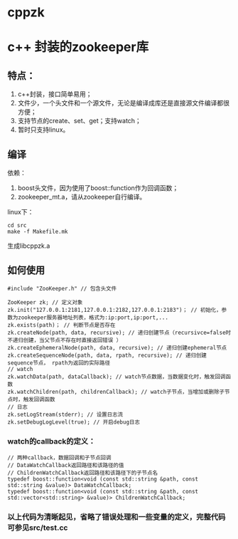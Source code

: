 # cppzk
# c++ 封装的zookeeper库 #
## 特点： ##
1. c++封装，接口简单易用；
2. 文件少，一个头文件和一个源文件，无论是编译成库还是直接源文件编译都很方便；
3. 支持节点的create、set、get；支持watch；
4. 暂时只支持linux。

## 编译 ##

依赖：
1. boost头文件，因为使用了boost::function作为回调函数；
2. zookeeper_mt.a，请从zookeeper自行编译。

linux下：

    cd src
    make -f Makefile.mk
生成libcppzk.a

## 如何使用 ##


    #include "ZooKeeper.h" // 包含头文件
    
    ZooKeeper zk; // 定义对象
    zk.init("127.0.0.1:2181,127.0.0.1:2182,127.0.0.1:2183")； // 初始化，参数为zookeeper服务器地址列表，格式为:ip:port,ip:port,...
    zk.exists(path)； // 判断节点是否存在
    zk.createNode(path, data, recursive); // 递归创建节点（recursivce=false时不递归创建，当父节点不存在时直接返回错误 ）
    zk.createEphemeralNode(path, data, recursive); // 递归创建ephemeral节点
    zk.createSequenceNode(path, data, rpath, recursive); // 递归创建sequence节点， rpath为返回的实际路径
	// watch
    zk.watchData(path, dataCallback); // watch节点数据，当数据变化时，触发回调函数
    zk.watchChildren(path, childrenCallback); // watch子节点，当增加或删除子节点时，触发回调函数
	// 日志
	zk.setLogStream(stderr); // 设置日志流
	zk.setDebugLogLevel(true); // 开启debug日志
	

### watch的callback的定义： ###

    // 两种callback，数据回调和子节点回调
	// DataWatchCallback返回路径和该路径的值
	// ChildrenWatchCallback返回路径和该路径下的子节点名
	typedef boost::function<void (const std::string &path, const std::string &value)> DataWatchCallback;
    typedef boost::function<void (const std::string &path, const std::vector<std::string> &value)> ChildrenWatchCallback;

### 以上代码为清晰起见，省略了错误处理和一些变量的定义，完整代码可参见src/test.cc ###
